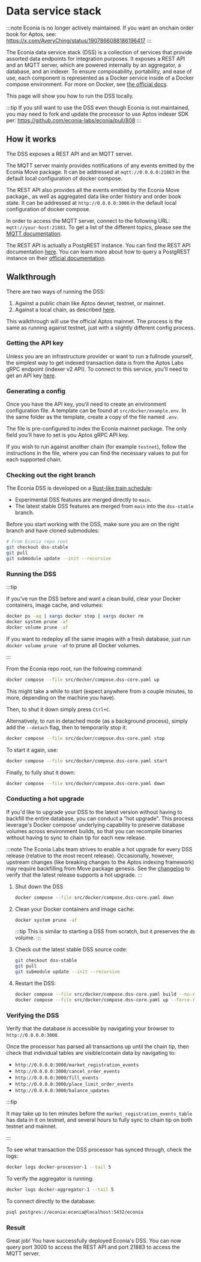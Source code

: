 # Data service stack

:::note
Econia is no longer actively maintained. If you want an onchain order book for
Aptos, see: https://x.com/AveryChing/status/1907866088186196417
:::

The Econia data service stack (DSS) is a collection of services that provide assorted data endpoints for integration purposes.
It exposes a REST API and an MQTT server, which are powered internally by an aggregator, a database, and an indexer.
To ensure composability, portability, and ease of use, each component is represented as a Docker service inside of a Docker compose environment.
For more on Docker, see [the official docs](https://docs.docker.com/).

This page will show you how to run the DSS locally.

:::tip
If you still want to use the DSS even though Econia is not maintained, you may
need to fork and update the processor to use Aptos indexer SDK per:
https://github.com/econia-labs/econia/pull/808
:::

## How it works

The DSS exposes a REST API and an MQTT server.

The MQTT server mainly provides notifications of any events emitted by the Econia Move package.
It can be addressed at `mqtt://0.0.0.0:21883` in the default local configuration of docker compose.

The REST API also provides all the events emitted by the Econia Move package., as well as aggregated data like order history and order book state.
It can be addressed at `http://0.0.0.0:3000` in the default local configuration of docker compose.

In order to access the MQTT server, connect to the following URL: `mqtt://your-host:21883`.
To get a list of the different topics, please see the [MQTT documentation](./mqtt.md).

The REST API is actually a PostgREST instance.
You can find the REST API documentation [here](./rest-api.md).
You can learn more about how to query a PostgREST instance on their [official documentation](https://postgrest.org/en/stable/).

## Walkthrough

There are two ways of running the DSS:

1. Against a public chain like Aptos devnet, testnet, or mainnet.
1. Against a local chain, as described [here](https://github.com/econia-labs/econia/tree/main/src/docker).

This walkthrough will use the official Aptos mainnet.
The process is the same as running against testnet, just with a slightly different config process.

### Getting the API key

Unless you are an infrastructure provider or want to run a fullnode yourself, the simplest way to get indexed transaction data is from the Aptos Labs gRPC endpoint (indexer v2 API).
To connect to this service, you'll need to get an API key [here](https://developers.aptoslabs.com/).

### Generating a config

Once you have the API key, you'll need to create an environment configuration file.
A template can be found at `src/docker/example.env`.
In the same folder as the template, create a copy of the file named `.env`.

The file is pre-configured to index the Econia mainnet package.
The only field you'll have to set is you Aptos gRPC API key.

If you wish to run against another chain (for example `testnet`), follow the instructions in the file, where you can find the necessary values to put for each supported chain.

### Checking out the right branch

The Econia DSS is developed on a [Rust-like train schedule](https://doc.rust-lang.org/book/appendix-07-nightly-rust.html):

- Experimental DSS features are merged directly to `main`.
- The latest stable DSS features are merged from `main` into the `dss-stable` branch.

Before you start working with the DSS, make sure you are on the right branch and have cloned submodules:

```bash
# From Econia repo root
git checkout dss-stable
git pull
git submodule update --init --recursive
```

### Running the DSS

:::tip

If you've run the DSS before and want a clean build, clear your Docker containers, image cache, and volumes:

```sh
docker ps -aq | xargs docker stop | xargs docker rm
docker system prune -af
docker volume prune -af
```

If you want to redeploy all the same images with a fresh database, just run `docker volume prune -af` to prune all Docker volumes.

:::

From the Econia repo root, run the following command:

```bash
docker compose --file src/docker/compose.dss-core.yaml up
```

This might take a while to start (expect anywhere from a couple minutes, to more, depending on the machine you have).

Then, to shut it down simply press `Ctrl+C`.

Alternatively, to run in detached mode (as a background process), simply add the `--detach` flag, then to temporarily stop it:

```bash
docker compose --file src/docker/compose.dss-core.yaml stop
```

To start it again, use:

```bash
docker compose --file src/docker/compose.dss-core.yaml start
```

Finally, to fully shut it down:

```bash
docker compose --file src/docker/compose.dss-core.yaml down
```

### Conducting a hot upgrade

If you'd like to upgrade your DSS to the latest version without having to backfill the entire database, you can conduct a "hot upgrade".
This process leverage's Docker compose' underlying capability to preserve database volumes across environment builds, so that you can recompile binaries without having to sync to chain tip for each new release.

:::note
The Econia Labs team strives to enable a hot upgrade for every DSS release (relative to the most recent release).
Occasionally, however, upstream changes (like breaking changes to the Aptos indexing framework) may require backfilling from Move package genesis.
See the [changelog](./changelog.md) to verify that the latest release supports a hot upgrade.
:::

1. Shut down the DSS

   ```bash
   docker compose --file src/docker/compose.dss-core.yaml down
   ```

1. Clean your Docker containers and image cache:

   ```bash
   docker system prune -af
   ```

   :::tip
   This is similar to starting a DSS from scratch, but it preserves the `db` volume.
   :::

1. Check out the latest stable DSS source code:

   ```bash
   git checkout dss-stable
   git pull
   git submodule update --init --recursive
   ```

1. Restart the DSS:

   ```bash
   docker compose --file src/docker/compose.dss-core.yaml build --no-cache
   docker compose --file src/docker/compose.dss-core.yaml up --force-recreate
   ```

### Verifying the DSS

Verify that the database is accessible by navigating your browser to `http://0.0.0.0:3000`.

Once the processor has parsed all transactions up until the chain tip, then check that individual tables are visible/contain data by navigating to:

- `http://0.0.0.0:3000/market_registration_events`
- `http://0.0.0.0:3000/cancel_order_events`
- `http://0.0.0.0:3000/fill_events`
- `http://0.0.0.0:3000/place_limit_order_events`
- `http://0.0.0.0:3000/balance_updates`

:::tip

It may take up to ten minutes before the `market_registration_events_table` has data in it on testnet, and several hours to fully sync to chain tip on both testnet and mainnet.

:::

To see what transaction the DSS processor has synced through, check the logs:

```sh
docker logs docker-processor-1 --tail 5
```

To verify the aggregator is running:

```sh
docker logs docker-aggregator-1 --tail 5
```

To connect directly to the database:

```sh
psql postgres://econia:econia@localhost:5432/econia
```

### Result

Great job!
You have successfully deployed Econia's DSS.
You can now query port 3000 to access the REST API and port 21883 to access the MQTT server.
